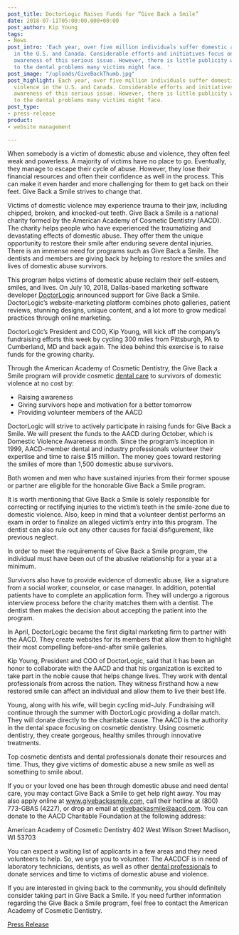 ```yaml
---
post_title: DoctorLogic Raises Funds for “Give Back a Smile”
date: 2018-07-11T05:00:00.000+00:00
post_author: Kip Young
tags:
- News
post_intro: 'Each year, over five million individuals suffer domestic abuse and violence
  in the U.S. and Canada. Considerable efforts and initiatives focus on increasing
  awareness of this serious issue. However, there is little publicity when it comes
  to the dental problems many victims might face. '
post_image: "/uploads/GiveBackThumb.jpg"
post_highlight: Each year, over five million individuals suffer domestic abuse and
  violence in the U.S. and Canada. Considerable efforts and initiatives focus on increasing
  awareness of this serious issue. However, there is little publicity when it comes
  to the dental problems many victims might face.
post_type:
- press-release
product:
- website management

---
```

When somebody is a victim of domestic abuse and violence, they often feel weak and powerless. A majority of victims have no place to go. Eventually, they manage to escape their cycle of abuse. However, they lose their financial resources and often their confidence as well in the process. This can make it even harder and more challenging for them to get back on their feet. Give Back a Smile strives to change that.

Victims of domestic violence may experience trauma to their jaw, including chipped, broken, and knocked-out teeth. Give Back a Smile is a national charity formed by the American Academy of Cosmetic Dentistry (AACD). The charity helps people who have experienced the traumatizing and devastating effects of domestic abuse. They offer them the unique opportunity to restore their smile after enduring severe dental injuries. There is an immense need for programs such as Give Back a Smile. The dentists and members are giving back by helping to restore the smiles and lives of domestic abuse survivors.

This program helps victims of domestic abuse reclaim their self-esteem, smiles, and lives. On July 10, 2018, Dallas-based marketing software developer [DoctorLogic](https://doctorlogic.com/) announced support for Give Back a Smile. DoctorLogic’s website-marketing platform combines photo galleries, patient reviews, stunning designs, unique content, and a lot more to grow medical practices through online marketing.

DoctorLogic’s President and COO, Kip Young, will kick off the company’s fundraising efforts this week by cycling 300 miles from Pittsburgh, PA to Cumberland, MD and back again. The idea behind this exercise is to raise funds for the growing charity.

Through the American Academy of Cosmetic Dentistry, the Give Back a Smile program will provide cosmetic [dental care](https://www.1800dentist.com/dental-treatments/dental-care/) to survivors of domestic violence at no cost by:

* Raising awareness
* Giving survivors hope and motivation for a better tomorrow
* Providing volunteer members of the AACD

DoctorLogic will strive to actively participate in raising funds for Give Back a Smile. We will present the funds to the AACD during October, which is Domestic Violence Awareness month. Since the program’s inception in 1999, AACD-member dental and industry professionals volunteer their expertise and time to raise $15 million. The money goes toward restoring the smiles of more than 1,500 domestic abuse survivors.

Both women and men who have sustained injuries from their former spouse or partner are eligible for the honorable Give Back a Smile program.

It is worth mentioning that Give Back a Smile is solely responsible for correcting or rectifying injuries to the victim’s teeth in the smile-zone due to domestic violence. Also, keep in mind that a volunteer dentist performs an exam in order to finalize an alleged victim’s entry into this program. The dentist can also rule out any other causes for facial disfigurement, like previous neglect.

In order to meet the requirements of Give Back a Smile program, the individual must have been out of the abusive relationship for a year at a minimum.

Survivors also have to provide evidence of domestic abuse, like a signature from a social worker, counselor, or case manager. In addition, potential patients have to complete an application form. They will undergo a rigorous interview process before the charity matches them with a dentist. The dentist then makes the decision about accepting the patient into the program.

In April, DoctorLogic became the first digital marketing firm to partner with the AACD. They create websites for its members that allow them to highlight their most compelling before-and-after smile galleries.

Kip Young, President and COO of DoctorLogic, said that it has been an honor to collaborate with the AACD and that his organization is excited to take part in the noble cause that helps change lives. They work with dental professionals from across the nation. They witness firsthand how a new restored smile can affect an individual and allow them to live their best life.

Young, along with his wife, will begin cycling mid-July. Fundraising will continue through the summer with DoctorLogic providing a dollar match. They will donate directly to the charitable cause. The AACD is the authority in the dental space focusing on cosmetic dentistry. Using cosmetic dentistry, they create gorgeous, healthy smiles through innovative treatments.

Top cosmetic dentists and dental professionals donate their resources and time. Thus, they give victims of domestic abuse a new smile as well as something to smile about.

If you or your loved one has been through domestic abuse and need dental care, you may contact Give Back a Smile to get help right away. You may also apply online at www.givebackasmile.com, call their hotline at (800) 773-GBAS (4227), or drop an email at [givebackasmile@aacd.com](mailto:givebackasmile@aacd.com). You can donate to the AACD Charitable Foundation at the following address:

American Academy of Cosmetic Dentistry 402 West Wilson Street Madison, WI 53703

You can expect a waiting list of applicants in a few areas and they need volunteers to help. So, we urge you to volunteer. The AACDCF is in need of laboratory technicians, dentists, as well as other [dental professionals](https://www.1800dentist.com/about-dentistry/) to donate services and time to victims of domestic abuse and violence.

If you are interested in giving back to the community, you should definitely consider taking part in Give Back a Smile. If you need further information regarding the Give Back a Smile program, feel free to contact the American Academy of Cosmetic Dentistry.

[Press Release](https://www.prnewswire.com/news-releases/doctorlogic-partners-with-the-american-academy-of-cosmetic-dentistry-aacd-to-participate-and-raise-funds-for-give-back-a-smile-300677773.html?tc=eml_cleartime)